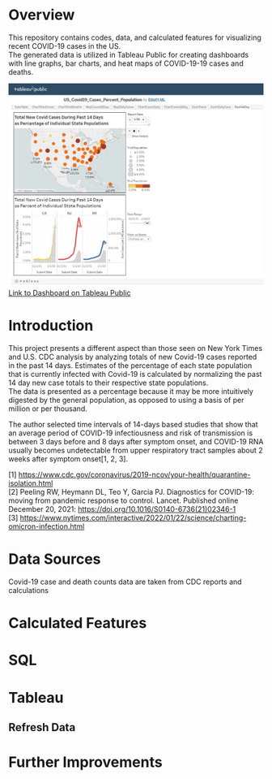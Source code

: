 # Overview
This repository contains codes, data, and calculated features for visualizing recent COVID-19 cases in the US.  
The generated data is utilized in Tableau Public for creating dashboards with line graphs, bar charts, and heat maps of COVID-19-19 cases and deaths.

![Tableau Dashboard](/img/CovidDashScreenShot.JPG)
[Link to Dashboard on Tableau Public](https://public.tableau.com/views/US_Covid19_Cases_Percent_Population/Dash14Day?:language=en-US&publish=yes&:display_count=n&:origin=viz_share_link)

# Introduction  
  
This project presents a different aspect than those seen on New York Times and U.S. CDC analysis by analyzing totals of new Covid-19 cases reported in the past 14 days. 
Estimates of the percentage of each state population that is currently infected with Covid-19 is calculated by normalizing the past 14 day new case totals to their respective state populations.  
The data is presented as a percentage because it may be more intuitively digested by the general population, as opposed to using a basis of per million or per thousand.

The author selected time intervals of 14-days based studies that show that an average period of COVID-19 infectiousness and risk of transmission is between 3 days before and 8 days after symptom onset, 
and COVID-19 RNA usually becomes undetectable from upper respiratory tract samples about 2 weeks after symptom onset[1, 2, 3].


[1]  https://www.cdc.gov/coronavirus/2019-ncov/your-health/quarantine-isolation.html  
[2]  Peeling RW, Heymann DL, Teo Y, Garcia PJ. Diagnostics for COVID-19: moving from pandemic response to control. Lancet. Published online December 20, 2021: https://doi.org/10.1016/S0140-6736(21)02346-1  
[3]  https://www.nytimes.com/interactive/2022/01/22/science/charting-omicron-infection.html


# Data Sources
Covid-19 case and death counts data are taken from CDC reports and calculations

# Calculated Features





# SQL



# Tableau

## Refresh Data


# Further Improvements 